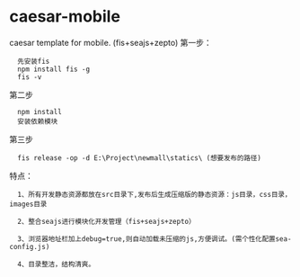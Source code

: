 # caesar-mobile
caesar template for mobile.
(fis+seajs+zepto)
第一步：

      先安装fis
      npm install fis -g
      fis -v

第二步

      npm install 
      安装依赖模块
    
第三步

      fis release -op -d E:\Project\newmall\statics\ (想要发布的路径)
    
特点：

      1、所有开发静态资源都放在src目录下,发布后生成压缩版的静态资源：js目录，css目录，images目录
      
      2、整合seajs进行模块化开发管理（fis+seajs+zepto）
      
      3、浏览器地址栏加上debug=true,则自动加载未压缩的js,方便调试。(需个性化配置sea-config.js)
      
      4、目录整洁，结构清爽。
